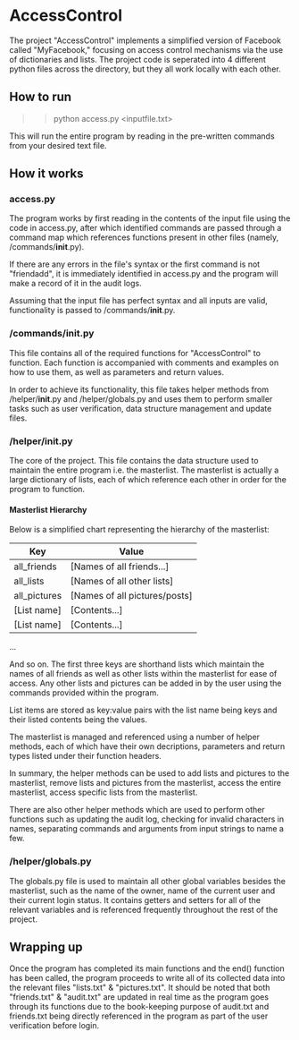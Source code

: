 # AccessControl

The project "AccessControl" implements a simplified version of Facebook called "MyFacebook," focusing on access control mechanisms via the use of dictionaries and lists. The project code is seperated into 4 different python files across the directory, but they all work locally with each other.

## How to run

>> python access.py <inputfile.txt>

This will run the entire program by reading in the pre-written commands from your desired text file.

## How it works

### access.py

The program works by first reading in the contents of the input file using the code in access.py, after which identified commands are passed through a command map which references functions present in other files (namely, /commands/__init__.py).

If there are any errors in the file's syntax or the first command is not "friendadd", it is immediately identified in access.py and the program will make a record of it in the audit logs.

Assuming that the input file has perfect syntax and all inputs are valid, functionality is passed to /commands/__init__.py.

### /commands/__init__.py

This file contains all of the required functions for "AccessControl" to function. Each function is accompanied with comments and examples on how to use them, as well as parameters and return values.

In order to achieve its functionality, this file takes helper methods from /helper/__init__.py and /helper/globals.py and uses them to perform smaller tasks such as user verification, data structure management and update files.

### /helper/__init__.py

The core of the project. This file contains the data structure used to maintain the entire program i.e. the masterlist. The masterlist is actually a large dictionary of lists, each of which reference each other in order for the program to function.

#### Masterlist Hierarchy

Below is a simplified chart representing the hierarchy of the masterlist:

| Key          | Value                            |
|--------------|----------------------------------|
| all_friends  | [Names of all friends...]        |
| all_lists    | [Names of all other lists]       |
| all_pictures | [Names of all pictures/posts]    |
| [List name]  | [Contents...]                    |
| [List name]  | [Contents...]                    |
...

And so on. The first three keys are shorthand lists which maintain the names of all friends as well as other lists within the masterlist for ease of access. Any other lists and pictures can be added in by the user using the commands provided within the program.

List items are stored as key:value pairs with the list name being keys and their listed contents being the values.

The masterlist is managed and referenced using a number of helper methods, each of which have their own decriptions, parameters and return types listed under their function headers.

In summary, the helper methods can be used to add lists and pictures to the masterlist, remove lists and pictures from the masterlist, access the entire masterlist, access specific lists from the masterlist.

There are also other helper methods which are used to perform other functions such as updating the audit log, checking for invalid characters in names,  separating commands and arguments from input strings to name a few.

### /helper/globals.py

The globals.py file is used to maintain all other global variables besides the masterlist, such as the name of the owner, name of the current user and their current login status. It contains getters and setters for all of the relevant variables and is referenced frequently throughout the rest of the project.

## Wrapping up

Once the program has completed its main functions and the end() function has been called, the program proceeds to write all of its collected data into the relevant files "lists.txt" & "pictures.txt". It should be noted that both "friends.txt" & "audit.txt" are updated in real time as the program goes through its functions due to the book-keeping purpose of audit.txt and friends.txt being directly referenced in the program as part of the user verification before login.
